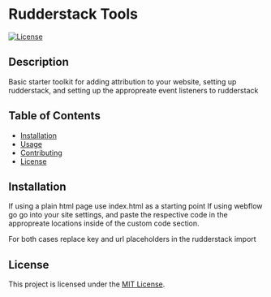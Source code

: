 # Rudderstack Tools

[![License](https://img.shields.io/badge/license-MIT-blue.svg)](LICENSE)

## Description

Basic starter toolkit for adding attribution to your website, setting up rudderstack, and setting up the appropreate event listeners to rudderstack

## Table of Contents

- [Installation](#installation)
- [Usage](#usage)
- [Contributing](#contributing)
- [License](#license)

## Installation

If using a plain html page use index.html as a starting point
If using webflow go go into your site settings, and paste the respective code in the appropreate locations inside of the custom code section.

For both cases replace key and url placeholders in the rudderstack import

## License

This project is licensed under the [MIT License](LICENSE).
